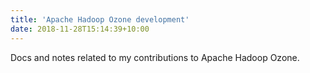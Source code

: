 ```yaml
---
title: 'Apache Hadoop Ozone development'
date: 2018-11-28T15:14:39+10:00
---
```


Docs and notes related to my contributions to Apache Hadoop Ozone.
